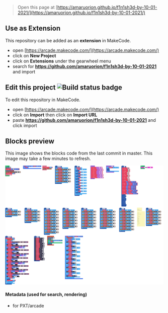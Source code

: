  


> Open this page at [https://amaruorion.github.io/f1n1sh3d-by-10-01-2021/](https://amaruorion.github.io/f1n1sh3d-by-10-01-2021/)

## Use as Extension

This repository can be added as an **extension** in MakeCode.

* open [https://arcade.makecode.com/](https://arcade.makecode.com/)
* click on **New Project**
* click on **Extensions** under the gearwheel menu
* search for **https://github.com/amaruorion/f1n1sh3d-by-10-01-2021** and import

## Edit this project ![Build status badge](https://github.com/amaruorion/f1n1sh3d-by-10-01-2021/workflows/MakeCode/badge.svg)

To edit this repository in MakeCode.

* open [https://arcade.makecode.com/](https://arcade.makecode.com/)
* click on **Import** then click on **Import URL**
* paste **https://github.com/amaruorion/f1n1sh3d-by-10-01-2021** and click import

## Blocks preview

This image shows the blocks code from the last commit in master.
This image may take a few minutes to refresh.

![A rendered view of the blocks](https://github.com/amaruorion/f1n1sh3d-by-10-01-2021/raw/master/.github/makecode/blocks.png)

#### Metadata (used for search, rendering)

* for PXT/arcade
<script src="https://makecode.com/gh-pages-embed.js"></script><script>makeCodeRender("{{ site.makecode.home_url }}", "{{ site.github.owner_name }}/{{ site.github.repository_name }}");</script>
